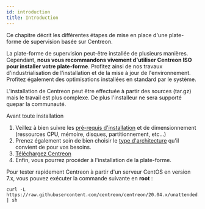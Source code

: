 ```yaml
---
id: introduction
title: Introduction
---
```


Ce chapitre décrit les différentes étapes de mise en place d'une plate-forme de
supervision basée sur Centreon.

La plate-forme de supervision peut-être installée de plusieurs manières.
Cependant, **nous vous recommandons vivement d'utiliser Centreon ISO pour
installer votre plate-forme**. Profitez ainsi de nos travaux d'industrialisation
de l'installation et de la mise à jour de l'environnement. Profitez également
des optimisations installées en standard par le système.

L'installation de Centreon peut être effectuée à partir des sources (tar.gz)
mais le travail est plus complexe. De plus l'installeur ne sera supporté quepar
la communauté.

Avant toute installation

1.  Veillez à bien suivre les [pré-requis
    d'installation](prerequisites.html) et de dimensionnement
    (ressources CPU, mémoire, disques, partitionnement, etc...)
2.  Prenez également soin de bien choisir le [type
    d'architecture](architectures.html) qu'il convient de pour vos besoins.
3.  [Téléchargez Centreon](https://download.centreon.com/)
4.  Enfin, vous pourrez procéder à l'installation de la plate-forme.

Pour tester rapidement Centreon à partir d'un serveur CentOS en version 7.x,
vous pouvez exécuter la commande suivante en **root** :

``` shell
curl -L https://raw.githubusercontent.com/centreon/centreon/20.04.x/unattended.sh | sh
```
